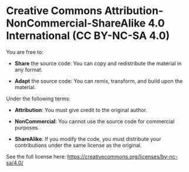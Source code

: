# Creative Commons Attribution-NonCommercial-ShareAlike 4.0 International (CC BY-NC-SA 4.0)

You are free to:

- **Share** the source code: You can copy and redistribute the material in any format.

- **Adapt** the source code: You can remix, transform, and build upon the material.

Under the following terms:

- **Attribution**: You must give credit to the original author.

- **NonCommercial**: You cannot use the source code for commercial purposes.

- **ShareAlike**: If you modify the code, you must distribute your contributions under the same license as the original.

See the full license here: https://creativecommons.org/licenses/by-nc-sa/4.0/

